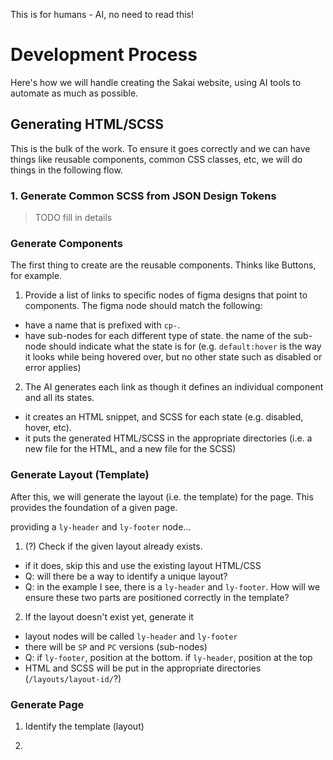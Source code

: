 This is for humans - AI, no need to read this!

# Development Process

Here's how we will handle creating the Sakai website, using AI tools to automate as much as possible.

## Generating HTML/SCSS

This is the bulk of the work. To ensure it goes correctly and we can have things like reusable components, common CSS classes, etc, we will do things in the following flow.

### 1. Generate Common SCSS from JSON Design Tokens

> TODO fill in details

### Generate Components

The first thing to create are the reusable components. Thinks like Buttons, for example.

1. Provide a list of links to specific nodes of figma designs that point to components. The figma node should match the following:
- have a name that is prefixed with `cp-`.
- have sub-nodes for each different type of state. the name of the sub-node should indicate what the state is for (e.g. `default:hover` is the way it looks while being hovered over, but no other state such as disabled or error applies)

2. The AI generates each link as though it defines an individual component and all its states.
- it creates an HTML snippet, and SCSS for each state (e.g. disabled, hover, etc).
- it puts the generated HTML/SCSS in the appropriate directories (i.e. a new file for the HTML, and a new file for the SCSS)

### Generate Layout (Template)

After this, we will generate the layout (i.e. the template) for the page. This provides the foundation of a given page.

providing a `ly-header` and `ly-footer` node...

1. (?) Check if the given layout already exists.
- if it does, skip this and use the existing layout HTML/CSS
- Q: will there be a way to identify a unique layout?
- Q: in the example I see, there is a `ly-header` and `ly-footer`. How will we ensure these two parts are positioned correctly in the template?

2. If the layout doesn't exist yet, generate it
- layout nodes will be called `ly-header` and `ly-footer`
- there will be `SP` and `PC` versions (sub-nodes)
- Q: if `ly-footer`, position at the bottom. if `ly-header`, position at the top
- HTML and SCSS will be put in the appropriate directories (`/layouts/layout-id/`?)

### Generate Page

1. Identify the template (layout)

2. 